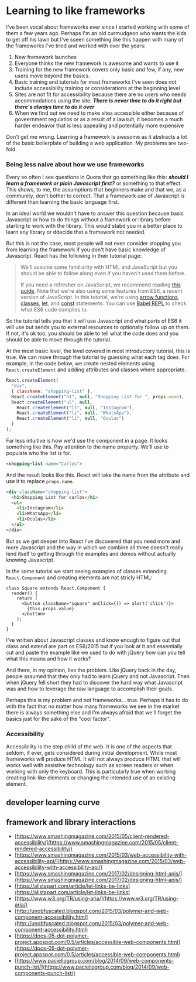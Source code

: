 # Learning to like frameworks

I've been vocal about frameworks ever since I started working with some of them a few years ago. Perhaps I'm an old curmudgeon who wants the kids to get off his lawn but I've sseen something like this happen with many of the frameworks I've tried and worked with over the years:

1. New framework launches
2. Everyone thinks the new framework is awesome and wants to use it
3. Training for the new framework covers only basic and few, if any, new users move beyond the basics.
4. Basic training and tutorials for most frameworks I've seen does not include accessibility training or considerations at the beginning level
5. Sites are not fit for accessibility because there are no users who needs accommodations using the site. ***There is never time to do it right but there's always time to do it over***
6. When we find out we need to make sites accessible either because of goveernment regulatios or as a result of a lawsuit, it becomes a much harder endeavor that is less appealing and potentially more expensive

Don't get me wrong. Learning a framework is awesome as it abstracts a lot of the basic boilerplate of building a web application. My problems are two-fold.

### Being less naive about how we use frameworks

Every so often I see questions in Quora that go something like this: **_should I learn a framework or plain Javascript first?_** or something to that effect. This shows, to me, the assumptions that beginners make and that we, as a community, don't bother to correct. That a framework use of Javascript is different than learning the basic language first.

In an ideal world we wouldn't have to answer this question because basic Javascript or how to do things without a framework or library before starting to work with the library. This would stabd  you in a better place to learn any library or ddecide that a framework not needed.

But this is not the case, most people will not even consider stopping you from learning the framework if you don't have basic knowledge of Javascript. React has the following in their tutorial page:

> We'll assume some familiarity with HTML and JavaScript but you should be able to follow along even if you haven't used them before.
>
> If you need a refresher on JavaScript, we recommend reading [this guide](https://developer.mozilla.org/en-US/docs/Web/JavaScript/A_re-introduction_to_JavaScript). Note that we're also using some features from ES6, a recent version of JavaScript. In this tutorial, we're using [arrow functions](https://developer.mozilla.org/en-US/docs/Web/JavaScript/Reference/Functions/Arrow_functions), [classes](https://developer.mozilla.org/en-US/docs/Web/JavaScript/Reference/Classes), [let](https://developer.mozilla.org/en-US/docs/Web/JavaScript/Reference/Statements/let), and [const](https://developer.mozilla.org/en-US/docs/Web/JavaScript/Reference/Statements/const) statements. You can use [Babel REPL](http://babeljs.io/repl/) to check what ES6 code compiles to.

So the tutorial tells you that it will use Javascript and what parts of ES6 it will use but sends you to external resources to optionally follow up on them. If not,  it's ok  too, you should be able to tell what the code does and you should be able to move through the tutorial.

At the most basic level, the level covered in most introductory tutorial, this is true. We can move through the tutorial by guessing what each tag does. For example, in the code below, we create nested elements using `React.createElement` and adding attributes and classes where appropriate.


```javascript
React.createElement(
  "div",
  { className: "shopping-list" },
  React.createElement("h1", null, "Shopping List for ", props.name),
  React.createElement("ul", null,
    React.createElement("li", null, "Instagram"),
    React.createElement("li", null, "WhatsApp"),
    React.createElement("li", null, "Oculus")
  )
);
```

Far less intuitive is how we'd use the component in a page. It looks something like this. Pay attention to the name property.  We'll use to populate who the list is for.

```html
<shopping-list name="Carlos">
```

And the result looks like this. React will take the name from the attribute and use it to replace `props.name`.

```html
<div className="shopping-list">
  <h1>Shopping List for carlos</h1>
  <ul>
    <li>Instagram</li>
    <li>WhatsApp</li>
    <li>Oculus</li>
  </ul>
</div>
```

But as we get deeper into React I've discovered that you need more and more Javascript and the way in which we combine all three doesn't really lend itself to getting through the examples and demos without actually knowing Javascript.

In the same tutorial we start seeing examples of classes extending `React.Component` and creating elements are not stricly HTML:

```jvascript
class Square extends React.Component {
  render() {
    return (
      <button className="square" onClick={() => alert('click')}>
        {this.props.value}
      </button>
    );
  }
}
```

I've written about Javascript classes and know enough to figure out that class and extend are part os ES6/2015 but if you look at it and essentially cut and paste the example like we used to do with jQuery how can you tell what this means and how it works?

And there, in my opinion, lies the problem. Like jQuery back in the day, people assumed that they only had to learn jQuery and not Javascript. Then when jQuery fell short they had to discover the hard way what Javascript was and how to leverage the raw language to accomplish their goals.

Perhaps this is my problem and not frameworks... true. Perhaps it has to do with the fact that no matter how many frameworks we see in the market there is always something else and I'm always afraid that we'll forget the basics just for the sake of the "cool factor".

### Accessibility

Accessibility is the step child of the web. It is one of the aspects that seldom, if ever, gets considered during initial development. While most frameworks will produce HTML it will not always produce HTML that will works well with assistive technology such as screen readers or when working with only the keyboard. This is particularly true when working creating link-like elements or changing the intended use of an existing element.

## developer learning curve

## framework and library interactions


* [https://www.smashingmagazine.com/2015/05/client-rendered-accessibility/](https://www.smashingmagazine.com/2015/05/client-rendered-accessibility/)
* [https://www.smashingmagazine.com/2015/03/web-accessibility-with-accessibility-api/](https://www.smashingmagazine.com/2015/03/web-accessibility-with-accessibility-api/)
* [https://www.smashingmagazine.com/2017/02/designing-html-apis/](https://www.smashingmagazine.com/2017/02/designing-html-apis/)
* [https://alistapart.com/article/let-links-be-links](https://alistapart.com/article/let-links-be-links)
* [https://www.w3.org/TR/using-aria/](https://www.w3.org/TR/using-aria/)
* [http://unobfuscated.blogspot.com/2015/03/polymer-and-web-component-accessibility.html](http://unobfuscated.blogspot.com/2015/03/polymer-and-web-component-accessibility.html)
* [https://docs-05-dot-polymer-project.appspot.com/0.5/articles/accessible-web-components.html](https://docs-05-dot-polymer-project.appspot.com/0.5/articles/accessible-web-components.html)
* [https://www.paciellogroup.com/blog/2014/09/web-components-punch-list/](https://www.paciellogroup.com/blog/2014/09/web-components-punch-list/)
